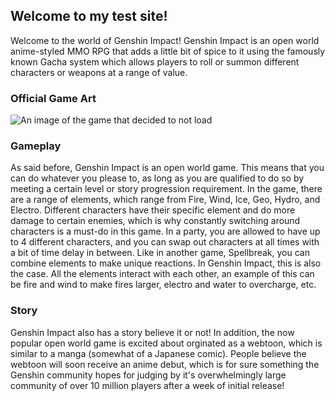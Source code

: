 ## Welcome to my test site!

Welcome to the world of Genshin Impact!
Genshin Impact is an open world anime-styled MMO RPG that adds a little bit of spice to it using the famously known Gacha system which allows players to roll or summon different characters or weapons at a range of value. 

### Official Game Art

<img src="downloads/genshin.jpg" alt="An image of the game that decided to not load"/>

### Gameplay

As said before, Genshin Impact is an open world game. This means that you can do whatever you please to, as long as you are qualified to do so by meeting a certain level or story progression requirement. In the game, there are a range of elements, which range from Fire, Wind, Ice, Geo, Hydro, and Electro. Different characters have their specific element and do more damage to certain enemies, which is why constantly switching around characters is a must-do in this game. In a party, you are allowed to have up to 4 different characters, and you can swap out characters at all times with a bit of time delay in between. Like in another game, Spellbreak, you can combine elements to make unique reactions. In Genshin Impact, this is also the case. All the elements interact with each other, an example of this can be fire and wind to make fires larger, electro and water to overcharge, etc. 

### Story

Genshin Impact also has a story believe it or not! In addition, the now popular open world game is excited about orginated as a webtoon, which is similar to a manga (somewhat of a Japanese comic). People believe the webtoon will soon receive an anime debut, which is for sure something the Genshin community hopes for judging by it's overwhelmingly large community of over 10 million players after a week of initial release!

